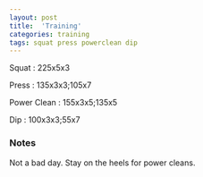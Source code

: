 ```yaml
---
layout: post
title:  'Training'
categories: training
tags: squat press powerclean dip
---
```


Squat       :   225x5x3

Press       :   135x3x3;105x7

Power Clean :   155x3x5;135x5

Dip         :   100x3x3;55x7


### Notes

Not a bad day. Stay on the heels for power cleans.
